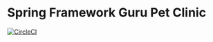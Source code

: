 # Spring Framework Guru Pet Clinic
[![CircleCI](https://circleci.com/gh/ChrisEdwards/sfg-pet-clinic.svg?style=svg)](https://circleci.com/gh/ChrisEdwards/sfg-pet-clinic)
